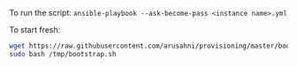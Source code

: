 To run the script: `ansible-playbook --ask-become-pass <instance name>.yml`

To start fresh:

```bash
wget https://raw.githubusercontent.com/arusahni/provisioning/master/bootstrap.sh -O /tmp/bootstrap.sh
sudo bash /tmp/bootstrap.sh
```
